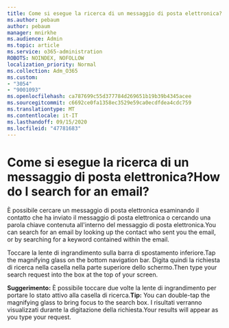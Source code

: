 ```yaml
---
title: Come si esegue la ricerca di un messaggio di posta elettronica?
ms.author: pebaum
author: pebaum
manager: mnirkhe
ms.audience: Admin
ms.topic: article
ms.service: o365-administration
ROBOTS: NOINDEX, NOFOLLOW
localization_priority: Normal
ms.collection: Adm_O365
ms.custom:
- "3054"
- "9001093"
ms.openlocfilehash: ca787699c55d377784d269651b19b39b4345acee
ms.sourcegitcommit: c6692ce0fa1358ec3529e59ca0ecdfdea4cdc759
ms.translationtype: MT
ms.contentlocale: it-IT
ms.lasthandoff: 09/15/2020
ms.locfileid: "47781683"
---
```

# <a name="how-do-i-search-for-an-email"></a><span data-ttu-id="5f34a-102">Come si esegue la ricerca di un messaggio di posta elettronica?</span><span class="sxs-lookup"><span data-stu-id="5f34a-102">How do I search for an email?</span></span>

<span data-ttu-id="5f34a-103">È possibile cercare un messaggio di posta elettronica esaminando il contatto che ha inviato il messaggio di posta elettronica o cercando una parola chiave contenuta all'interno del messaggio di posta elettronica.</span><span class="sxs-lookup"><span data-stu-id="5f34a-103">You can search for an email by looking up the contact who sent you the email, or by searching for a keyword contained within the email.</span></span>

<span data-ttu-id="5f34a-104">Toccare la lente di ingrandimento sulla barra di spostamento inferiore.</span><span class="sxs-lookup"><span data-stu-id="5f34a-104">Tap the magnifying glass on the bottom navigation bar.</span></span> <span data-ttu-id="5f34a-105">Digita quindi la richiesta di ricerca nella casella nella parte superiore dello schermo.</span><span class="sxs-lookup"><span data-stu-id="5f34a-105">Then type your search request into the box at the top of your screen.</span></span> 

<span data-ttu-id="5f34a-106">**Suggerimento:** È possibile toccare due volte la lente di ingrandimento per portare lo stato attivo alla casella di ricerca.</span><span class="sxs-lookup"><span data-stu-id="5f34a-106">**Tip:** You can double-tap the magnifying glass to bring focus to the search box.</span></span> <span data-ttu-id="5f34a-107">I risultati verranno visualizzati durante la digitazione della richiesta.</span><span class="sxs-lookup"><span data-stu-id="5f34a-107">Your results will appear as you type your request.</span></span> 
